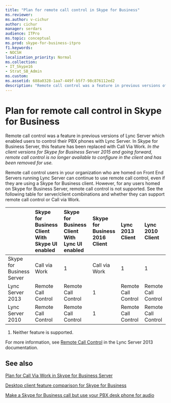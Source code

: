 ```yaml
---
title: "Plan for remote call control in Skype for Business"
ms.reviewer: 
ms.author: v-cichur
author: cichur
manager: serdars
audience: ITPro
ms.topic: conceptual
ms.prod: skype-for-business-itpro
f1.keywords:
- NOCSH
localization_priority: Normal
ms.collection: 
- IT_Skype16
- Strat_SB_Admin
ms.custom:
ms.assetid: 688a0328-1aa7-449f-b5f7-98c876112ed2
description: "Remote call control was a feature in previous versions of Lync Server which enabled users to control their PBX phones with Lync Server. In Skype for Business Server, this feature has been replaced with Call Via Work. In the client versions for Skype for Business Server 2015 and going forward, remote call control is no longer available to configure in the client and has been removed for use."
---
```


# Plan for remote call control in Skype for Business
 
Remote call control was a feature in previous versions of Lync Server which enabled users to control their PBX phones with Lync Server. In Skype for Business Server, this feature has been replaced with Call Via Work.  *In the client versions for Skype for Business Server 2015 and going forward, remote call control is no longer available to configure in the client and has been removed for use.* 
  
 Remote call control users in your organization who are homed on Front End Servers running Lync Server can continue to use remote call control, even if they are using a Skype for Business client. However, for any users homed on Skype for Business Server, remote call control is not supported. See the following table for server/client combinations and whether they can support remote call control or Call via Work.
  
|&nbsp;|**Skype for Business Client With Skype UI enabled**|**Skype for Business Client With Lync UI enabled**|**Skype for Business 2016 Client**|**Lync 2013 Client**|**Lync 2010 Client**|
|:-----|:-----|:-----|:-----|:-----|:-----|
| Skype for Business Server <br/> |Call via Work  <br/> |1 <br/> |Call via Work  <br/> |1 <br/> |1 <br/> |
| Lync Server 2013 <br/> |Remote Call Control  <br/> |Remote Call Control  <br/> |1 <br/> |Remote Call Control  <br/> |Remote Call Control  <br/> |
| Lync Server 2010 <br/> |Remote Call Control  <br/> |Remote Call Control  <br/> |1 <br/> |Remote Call Control  <br/> |Remote Call Control  <br/> |
   
1. Neither feature is supported.
  
For more information, see [Remote Call Control](/previous-versions/office/lync-server-2013/lync-server-2013-planning-for-remote-call-control) in the Lync Server 2013 documentation.
  
## See also

[Plan for Call Via Work in Skype for Business Server](call-via-work.md)
  
[Desktop client feature comparison for Skype for Business](../../plan-your-deployment/clients-and-devices/desktop-feature-comparison.md)

[Make a Skype for Business call but use your PBX desk phone for audio](https://support.office.com/article/Make-a-Skype-for-Business-call-but-use-your-PBX-desk-phone-for-audio-6a316c11-a05e-460c-b969-32ff0ad848e6)